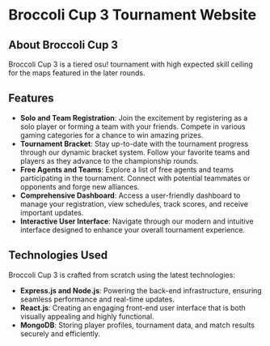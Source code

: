 # Broccoli Cup 3 Tournament Website

## About Broccoli Cup 3

Broccoli Cup 3 is a tiered osu! tournament with high expected skill ceiling for the maps featured in the later rounds. 

## Features

- **Solo and Team Registration**: Join the excitement by registering as a solo player or forming a team with your friends. Compete in various gaming categories for a chance to win amazing prizes.
- **Tournament Bracket**: Stay up-to-date with the tournament progress through our dynamic bracket system. Follow your favorite teams and players as they advance to the championship rounds.
- **Free Agents and Teams**: Explore a list of free agents and teams participating in the tournament. Connect with potential teammates or opponents and forge new alliances.
- **Comprehensive Dashboard**: Access a user-friendly dashboard to manage your registration, view schedules, track scores, and receive important updates.
- **Interactive User Interface**: Navigate through our modern and intuitive interface designed to enhance your overall tournament experience.

## Technologies Used

Broccoli Cup 3 is crafted from scratch using the latest technologies:

- **Express.js and Node.js**: Powering the back-end infrastructure, ensuring seamless performance and real-time updates.
- **React.js**: Creating an engaging front-end user interface that is both visually appealing and highly functional.
- **MongoDB**: Storing player profiles, tournament data, and match results securely and efficiently.
